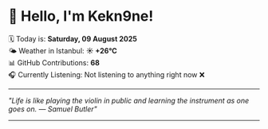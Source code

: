 # 👋 Hello, I'm Kekn9ne!

🗓️ Today is: **Saturday, 09 August 2025**  
🌤️ Weather in Istanbul: **☀️   +26°C**  
📊 GitHub Contributions: **68**  
🎧 Currently Listening: Not listening to anything right now ❌

---

_"Life is like playing the violin in public and learning the instrument as one goes on. — *Samuel Butler*"_

---
